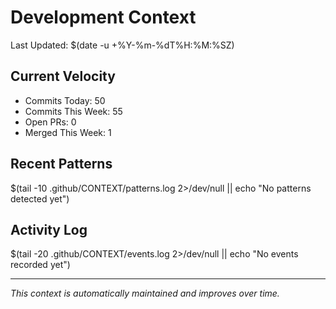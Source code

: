 # Development Context

Last Updated: $(date -u +%Y-%m-%dT%H:%M:%SZ)

## Current Velocity
- Commits Today: 50
- Commits This Week: 55
- Open PRs: 0
- Merged This Week: 1

## Recent Patterns
$(tail -10 .github/CONTEXT/patterns.log 2>/dev/null || echo "No patterns detected yet")

## Activity Log
$(tail -20 .github/CONTEXT/events.log 2>/dev/null || echo "No events recorded yet")

---
*This context is automatically maintained and improves over time.*
